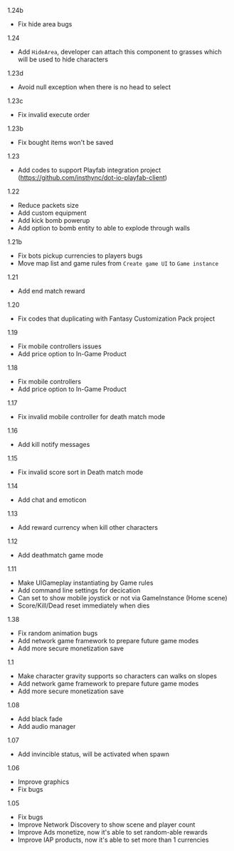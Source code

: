 1.24b
- Fix hide area bugs

1.24
- Add `HideArea`, developer can attach this component to grasses which will be used to hide characters

1.23d
- Avoid null exception when there is no head to select

1.23c
- Fix invalid execute order

1.23b
- Fix bought items won't be saved

1.23
- Add codes to support Playfab integration project (https://github.com/insthync/dot-io-playfab-client)

1.22
- Reduce packets size
- Add custom equipment
- Add kick bomb powerup
- Add option to bomb entity to able to explode through walls

1.21b
- Fix bots pickup currencies to players bugs
- Move map list and game rules from `Create game UI` to `Game instance`

1.21
- Add end match reward

1.20
- Fix codes that duplicating with Fantasy Customization Pack project

1.19
- Fix mobile controllers issues
- Add price option to In-Game Product

1.18
- Fix mobile controllers
- Add price option to In-Game Product

1.17
- Fix invalid mobile controller for death match mode

1.16
- Add kill notify messages

1.15
- Fix invalid score sort in Death match mode

1.14
- Add chat and emoticon

1.13
- Add reward currency when kill other characters

1.12
- Add deathmatch game mode

1.11
- Make UIGameplay instantiating by Game rules
- Add command line settings for decication
- Can set to show mobile joystick or not via GameInstance (Home scene)
- Score/Kill/Dead reset immediately when dies

1.38
- Fix random animation bugs
- Add network game framework to prepare future game modes
- Add more secure monetization save

1.1
- Make character gravity supports so characters can walks on slopes
- Add network game framework to prepare future game modes
- Add more secure monetization save

1.08
- Add black fade
- Add audio manager

1.07
- Add invincible status, will be activated when spawn

1.06
- Improve graphics
- Fix bugs

1.05
- Fix bugs
- Improve Network Discovery to show scene and player count
- Improve Ads monetize, now it's able to set random-able rewards
- Improve IAP products, now it's able to set more than 1 currencies